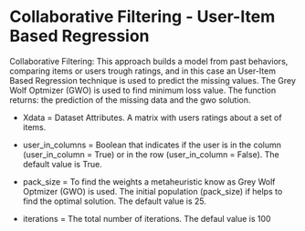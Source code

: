 # Collaborative Filtering - User-Item Based Regression
Collaborative Filtering: This approach builds a model from past behaviors, comparing items or users trough ratings, and in this case an User-Item Based Regression technique is used to predict the missing values. The Grey Wolf Optmizer (GWO) is used to find minimum loss value. The function returns: the prediction of the missing data and the gwo solution.

* Xdata = Dataset Attributes. A matrix with users ratings about a set of items.

* user_in_columns = Boolean that indicates if the user is in the column (user_in_column = True) or in the row (user_in_column = False). The default value is True.

* pack_size = To find the weights a metaheuristic know as Grey Wolf Optmizer (GWO) is used. The initial population (pack_size) if helps to find the optimal solution. The default value is 25.

* iterations = The total number of iterations. The defaul value is 100
